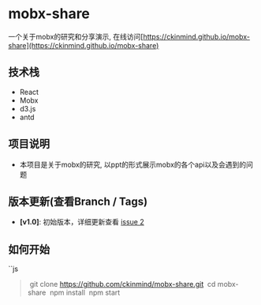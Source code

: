 # mobx-share

一个关于mobx的研究和分享演示, 在线访问[https://ckinmind.github.io/mobx-share](https://ckinmind.github.io/mobx-share)


## 技术栈
- React
- Mobx
- d3.js
- antd

## 项目说明
- 本项目是关于mobx的研究, 以ppt的形式展示mobx的各个api以及会遇到的问题

## 版本更新(查看Branch / Tags)
- **[v1.0]**: 初始版本，详细更新查看 [issue 2](https://github.com/ckinmind/mobx-share/issues/2)

## 如何开始
``js
> git clone https://github.com/ckinmind/mobx-share.git
> cd mobx-share
> npm install
> npm start
```